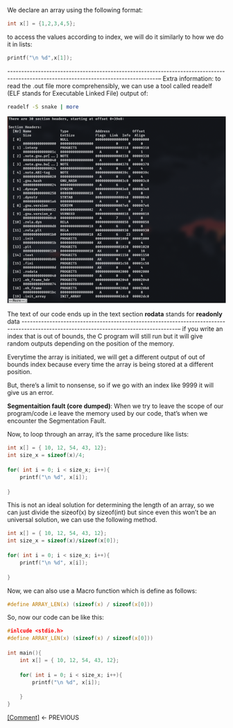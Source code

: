 We declare an array using the following format: 
```C
int x[] = {1,2,3,4,5};
```

to access the values according to index, we will do it similarly to how we do it in lists:
```C
printf("\n %d",x[1]);
```
------------------------------------------------------------------------------------------------------------------------------------–
Extra information: 
to read the .out file more comprehensibly, we can use a tool called readelf (ELF stands for Executable Linked File)
output of: 
```bash
readelf -S snake | more
```

![image](https://github.com/VoIDWALkER7/Neural-Networks-In-C/blob/main/C%20Concepts/Readelf%20output.png)

 The text of our code ends up in the text section
**rodata** stands for **readonly** data 
--------------------------------------------------------------------------------------------------------------------------------------–
if you write an index that is out of bounds, the C program will still run but it will give random outputs depending on the position of the memory. 

Everytime the array is initiated, we will get a different output of out of bounds index because every time the array is being stored at a different position. 

But, there’s a limit to nonsense, so if we go with an index like 9999 it will give us an error. 

**Segmentaition fault (core dumped)**:
When we try to leave the scope of our program/code i.e leave the memory used by our code, that’s when we encounter the Segmentation Fault. 

Now, to loop through an array, it’s the same procedure like lists: 
```C
int x[] = { 10, 12, 54, 43, 12}; 
int size_x = sizeof(x)/4;

for( int i = 0; i < size_x; i++){
	printf("\n %d", x[i]);

}
```
This is not an ideal solution for determining the length of an array, so we can just divide the sizeof(x) by sizeof(int) but since even this won’t be an universal solution, we can use the following method. 
```C
int x[] = { 10, 12, 54, 43, 12}; 
int size_x = sizeof(x)/sizeof(x[0]);

for( int i = 0; i < size_x; i++){
	printf("\n %d", x[i]);

}
```

Now, we can also use a Macro function which is define as follows: 
```C
#define ARRAY_LEN(x) (sizeof(x) / sizeof(x[0]))
```
So, now our code can be like this: 
```C
#inlcude <stdio.h>
#define ARRAY_LEN(x) (sizeof(x) / sizeof(x[0]))

int main(){
	int x[] = { 10, 12, 54, 43, 12}; 
	
	for( int i = 0; i < size_x; i++){
		printf("\n %d", x[i]);

	}
}

```
[[Comment]](https://github.com/VoIDWALkER7/Neural-Networks-In-C/blob/main/C%20Concepts/Comment.md) <- PREVIOUS
